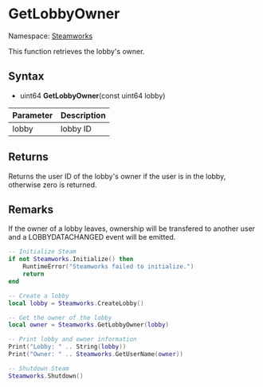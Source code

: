 # GetLobbyOwner

Namespace: [Steamworks](Steamworks.md)

This function retrieves the lobby's owner.

## Syntax

- uint64 **GetLobbyOwner**(const uint64 lobby)

| Parameter | Description |
|---|---|
| lobby | lobby ID |

## Returns

Returns the user ID of the lobby's owner if the user is in the lobby, otherwise zero is returned.

## Remarks

If the owner of a lobby leaves, ownership will be transfered to another user and a LOBBYDATACHANGED event will be emitted.

```lua
-- Initialize Steam
if not Steamworks.Initialize() then
    RuntimeError("Steamworks failed to initialize.")
    return
end

-- Create a lobby
local lobby = Steamworks.CreateLobby()

-- Get the owner of the lobby
local owner = Steamworks.GetLobbyOwner(lobby)

-- Print lobby and owner information
Print("Lobby: " .. String(lobby))
Print("Owner: " .. Steamworks.GetUserName(owner))

-- Shutdown Steam
Steamworks.Shutdown()
```
